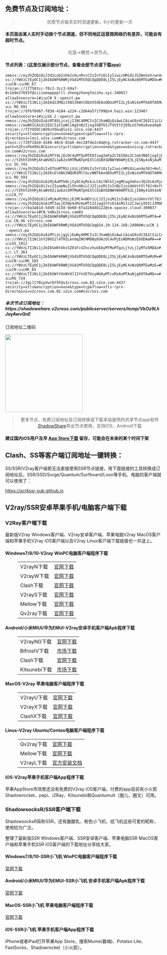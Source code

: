 
<h2>免费节点及订阅地址：</h2>
<blockquote>
<p style="text-align: center;">优质节点每天实时测速更新，6小时更新一次</p>
</blockquote>
<h4>本页面由某人实时手动挨个节点测速，但不同地区运营商网络仍有差异，可能会有超时节点。</h4>
<blockquote>
<p style="text-align: center;">吃饭->睡觉->测节点。</p>
</blockquote>
<h4>节点列表：(这里仅展示部分节点，查看全部节点请下载app)</h4>

```vmess://eyJ2IjogIjIiLCAicHMiOiAidjJjcm9zcy5jb20gLSBcdTUyYTBcdTYyZmZcdTU5MjcgIDMyIiwgImFkZCI6ICIxOTIuMTg2LjEyOS42NiIsICJwb3J0IjogIjQ0MyIsICJ0eXBlIjogIm5vbmUiLCAiaWQiOiAiYWJhNTBkZDQtNTQ4NC0zYjA1LWIxNGEtNDY2MWNhZjg2MmQ1IiwgImFpZCI6ICI0IiwgIm5ldCI6ICJ3cyIsICJwYXRoIjogIi93cyIsICJob3N0IjogInVzYS1idWZmYWxvLmx2dWZ0LmNvbSIsICJ0bHMiOiAidGxzIn0=
vmess://eyJhZGQiOiJ3d3cub2xhb2xhLnRvcCIsInYiOiIyIiwicHMiOiJSZWxheV/wn4e38J+HulJVLfCfh7fwn4e6UlVfNTkiLCJwb3J0Ijo4MDkwLCJpZCI6Ijc2MjE4NTIzLTVlYWUtNDlhZS1hNTNhLTJmMDQzZDU0NjBiOSIsImFpZCI6IjY0IiwibmV0IjoidGNwIiwidHlwZSI6IiIsImhvc3QiOiIiLCJwYXRoIjoiLyIsInRscyI6InRscyJ9
ss://YWVzLTEyOC1jZmI6UWF6RWRjVGdiMTU5QCQqQDE0LjI5LjEyNC4xNzQ6MTEwMDU=#Relay_🇨🇳CN-🇭🇰HK_67
trojan://177501cc-f0c2-3cc3-b9a7-8c1e8e27655f@iiiieeepppplll.zhengzhongfeizhu.xyz:34001?allowInsecure=1#🇨🇳CN 9｜openit.pw
ss://YWVzLTI1Ni1jZmI6d2ZMQzJ5N3J6WnlDbXV5dEAxODUuMTI2LjExNi4xMTk6OTA5Mw==#🇷🇴 RO_591
trojan://dfbf0d67-f03d-4184-a224-c2d64a571f99@s4.hazz.win:12340?allowInsecure=1#🇸🇬SG 2｜openit.pw
vmess://eyJhZGQiOiAiMTA5LjcxLjI1NC40MCIsICJhaWQiOiAwLCAiaG9zdCI6ICIiLCAiaWQiOiAiODE0YmRhMjMtYWU0MC00MzA4LWI1MzctOThlMGFkOGJmZWJmIiwgIm5ldCI6ICJ0Y3AiLCAicGF0aCI6ICIiLCAicG9ydCI6IDQ5NjMxLCAicHMiOiAidjJjcm9zcy5jb20gLSBcdTgyZjFcdTU2ZmQgIDM3IiwgInRscyI6ICIiLCAidHlwZSI6ICJhdXRvIiwgInNlY3VyaXR5IjogImF1dG8iLCAic2tpcC1jZXJ0LXZlcmlmeSI6IHRydWUsICJzbmkiOiAiIn0=
vmess://ew0KICAidiI6ICIyIiwNCiAgInBzIjogIkBTU1JTVUItVjE0LeS7mOi0ueaOqOiNkDp2MmNyb3NzLmNvbSIsDQogICJhZGQiOiAiNDMuMTU0LjE5MC4xNTQiLA0KICAicG9ydCI6ICIyMzcwMiIsDQogICJpZCI6ICJhNGQxYTY3MC1iNzI3LTRmMmUtZjM5Mi05Nzk0MjE1ZTU0YWMiLA0KICAiYWlkIjogIjAiLA0KICAic2N5IjogImF1dG8iLA0KICAibmV0IjogInRjcCIsDQogICJ0eXBlIjogIm5vbmUiLA0KICAiaG9zdCI6ICI0My4xNTQuMTkwLjE1NCIsDQogICJwYXRoIjogIi8iLA0KICAidGxzIjogIiIsDQogICJzbmkiOiAiIiwNCiAgImFscG4iOiAiIg0KfQ==
trojan://fIYU5DCiWZ6uYOou@los1.v2ce.com:443?security=xtls&encryption=none&type=tcp&flow=xtls-rprx-direct&sni=los1.v2ce.com#v2cross.com
vless://72972da9-d188-40c6-83a6-4ec28fde2c0a@cg.rutracker-cn.com:443?path=%2FxxPb49hL0C&security=tls&encryption=none&type=ws&sni=cg.rutracker-cn.com#v2cross.com
vmess://eyJhZGQiOiAiMTY4LjEzOC4yMTQuMTE0IiwgImFpZCI6IDAsICJob3N0IjogIjE2OC4xMzguMjE0LjExNCIsICJpZCI6ICJlMzUxNTlkNy1lOGZiLTQ3OWMtYjQ5MC1lOGU5YTkyNGUwYzYiLCAibmV0IjogIndzIiwgInBhdGgiOiAiL2E5UzI0REM4VVMiLCAicG9ydCI6IDQ0MywgInBzIjogInYyY3Jvc3MuY29tIC0gXHU2NWU1XHU2NzJjXHU0ZTFjXHU0ZWFjT3JhY2xlXHU2NTcwXHU2MzZlXHU0ZTJkXHU1ZmMzIDI2IiwgInRscyI6ICJ0bHMiLCAidHlwZSI6ICJhdXRvIiwgInNlY3VyaXR5IjogImF1dG8iLCAic2tpcC1jZXJ0LXZlcmlmeSI6IHRydWUsICJzbmkiOiAiIn0=
ss://Y2hhY2hhMjAtaWV0Zi1wb2x5MTMwNTpHIXlCd1BXSDNWYW9AMjE3LjE5Ny4xNjAuMTE3OjgxMQ==#🇸🇬 SG_741
vmess://eyJhZGQiOiIxOTUuMTMzLjUzLjE5MiIsInYiOiIyIiwicHMiOiLwn4e38J+HulJVXzczOSIsInBvcnQiOjE0MzY5LCJpZCI6IjIzMzFhZmZhLTExOTQtNDVhZS05NDU3LTM3NDYxMjBjNDc1MSIsImFpZCI6IjAiLCJuZXQiOiJ3cyIsInR5cGUiOiIiLCJob3N0IjoiMTk1LjEzMy41My4xOTIiLCJwYXRoIjoiLyIsInRscyI6IiJ9
ss://YWVzLTI1Ni1jZmI6cDl6NUJWQURIMllGczNNTkAxODUuMTI2LjExNi4xMTk6OTA0MA==#🇷🇴 RO_593
vmess://eyJhZGQiOiAiMjAuMTk0LjIyOC4yMzkiLCAiYWlkIjogMCwgImhvc3QiOiAiMjAuMTk0LjIyOC4yMzkiLCAiaWQiOiAiYjllZTExM2YtYjI5OS00ZDYyLWU4OWQtZDZhOTQzZmVlOGY4IiwgIm5ldCI6ICJ3cyIsICJwYXRoIjogIi8yMzU2NCIsICJwb3J0IjogNDQ0NDQsICJwcyI6ICJ2MmNyb3NzLmNvbSAtIFx1N2Y4ZVx1NTZmZE1pY3Jvc29mdFx1NjU3MFx1NjM2ZVx1NGUyZFx1NWZjMyA1IiwgInRscyI6ICIiLCAidHlwZSI6ICJhdXRvIiwgInNlY3VyaXR5IjogImF1dG8iLCAic2tpcC1jZXJ0LXZlcmlmeSI6IHRydWUsICJzbmkiOiAiIn0=
vmess://eyJhZGQiOiJsc2IuamNuZi5hcHAiLCJ2IjoiMiIsInBzIjoiUmVsYXlf8J+HsfCfh7pMVS3wn4ex8J+HukxVXzUwIiwicG9ydCI6NDQzLCJpZCI6ImM3NTNlOGE4LWUxODAtNGU3Ni1hNDg2LWM5MTcyNzNkNzE4YiIsImFpZCI6IjAiLCJuZXQiOiJ3cyIsInR5cGUiOiIiLCJob3N0IjoibHNiLmpjbmYuYXBwIiwicGF0aCI6Ii96Y2pkIiwidGxzIjoidGxzIn0=
ss://Y2hhY2hhMjAtaWV0Zi1wb2x5MTMwNTpHIXlCd1BXSDNWYW9AMTk2LjI0Ny41OS4xNTQ6ODAz#🇨🇦CA_77
vmess://eyJhZGQiOiIxMjAuMjMzLjE1MC4xNDYiLCJ2IjoiMiIsInBzIjoiUmVsYXlf8J+HqPCfh7NDTi3wn4e68J+HuFVTXzE1MCIsInBvcnQiOjY1MDk1LCJpZCI6IjAyNTNiNTc0LTgwMjAtMzE4Ni1hNjQ3LTAyNjcyOTVhYzliYiIsImFpZCI6IjAiLCJuZXQiOiJ3cyIsInR5cGUiOiIiLCJob3N0IjoiIiwicGF0aCI6Ii9yb2NrZXQiLCJ0bHMiOiIifQ==
vmess://eyJhZGQiOiAiMTIwLjE5Ny4xMzAuMTI2IiwgInYiOiAiMiIsICJwcyI6ICJ2MmNyb3NzLmNvbSAtIFx1NWU3Zlx1NGUxY1x1NzcwMVx1NGUxY1x1ODM5ZVx1NWUwMlx1NzlmYlx1NTJhOCAyMCIsICJwb3J0IjogMTMxMDIsICJpZCI6ICIyMWRjYmVjOC1lZWU4LTNkMjAtODJiNi1mOGMxNmZlNmRjOGQiLCAiYWlkIjogIjAiLCAibmV0IjogInRjcCIsICJ0eXBlIjogIiIsICJob3N0IjogIiIsICJwYXRoIjogIi8iLCAidGxzIjogIiJ9
trojan://c9a3a61d-5d49-4158-9e60-6fa32684b122@cm.spacez.cloud:30003?allowInsecure=1#CN_%40v2cross.com01
ss://YWVzLTEyOC1jZmI6UWF6RWRjVGdiMTU5QCQqQDE0LjI5LjEyNC4xNzQ6MTEwMTA=#🇨🇳 CN_46 v2cross.com
ss://YWVzLTEyOC1jZmI6UWF6RWRjVGdiMTU5QCQq@14.29.124.168:24000#🇨🇳CN 1｜openit.pw
vmess://eyJhZGQiOiAiMTczLjgyLjEwNy40MCIsICJhaWQiOiAwLCAiaG9zdCI6ICIiLCAiaWQiOiAiMjZiODNhNDItMjEzOC00NTJhLWRkMmItNDJkNDA4NDliYzVlIiwgIm5ldCI6ICJ0Y3AiLCAicGF0aCI6ICIiLCAicG9ydCI6IDI1MTMxLCAicHMiOiAidjJjcm9zcy5jb20gLSBcdTdmOGVcdTU2ZmRcdTUyYTBcdTUyMjlcdTc5OGZcdTVjM2NcdTRlOWFcdTVkZGVcdTZkMWJcdTY3NDlcdTc3ZjZNVUxUQUNPTVx1NjU3MFx1NjM2ZVx1NGUyZFx1NWZjMyA4IiwgInRscyI6ICIiLCAidHlwZSI6ICJhdXRvIiwgInNlY3VyaXR5IjogImF1dG8iLCAic2tpcC1jZXJ0LXZlcmlmeSI6IHRydWUsICJzbmkiOiAiIn0=
ss://YWVzLTI1Ni1nY206S2l4THZLendqZWtHMDBybUAzOC4xMjEuNDMuNzE6ODAwMA==#🇺🇸US_1012
ss://YWVzLTI1Ni1jZmI6SmRtUks5Z01FcUZnczhuUEAyMTMuMTgzLjYzLjIyMTo5MDAz#🇱🇹 LT_363
ss://YWVzLTEyOC1jZmI6UWF6RWRjVGdiMTU5QCQqQDE0LjI5LjEyNC4xNzQ6MTEwMzM=#Relay_🇨🇳CN-🇭🇰HK_103
ss://YWVzLTEyOC1jZmI6UWF6RWRjVGdiMTU5QCQqQDE0LjI5LjEyNC4xNzQ6MTEwMzE=#Relay_🇨🇳CN-🇭🇰HK_85
ss://YWVzLTI1Ni1jZmI6VWtYUnNYdlI2YnVETUcyWUAyMTcuMzAuMTAuNjg6OTAwMQ==#🇷🇺RU_724
trojan://3gLlCYBipVwr6Y5F@v2cross.com.02.v2ce.com:443?security=xtls&encryption=none&type=tcp&flow=xtls-rprx-direct&sni=v2cross.com.02.v2ce.com#v2cross.com
```
<h5>本次节点订阅地址：https://shadowshare.v2cross.com/publicserver/servers/temp/VkOz9LhJayAwvQnE</h5>
<p>订阅地址二维码</p>
<img src='http://shadowshare.v2cross.com/qrcode.png' width=250 height=250>
<blockquote style='text-align: center;'>更多节点、免费订阅地址及订阅转换请下载本站提供的共享节点app软件<a href='https://shadowshare.v2cross.com'>ShadowShare</a>导出节点使用，支持iOS、Android下载</blockquote>
<h4>建议国内iOS用户及早 <a href='https://apps.apple.com/cn/app/shadowshare/id1612647259'>App Store下载</a> 留存，可能会在未来的某个时间下架</h4>

<div class="nv-content-wrap entry-content">
<h2>Clash、SS等客户端订阅地址一键转换：</h2>
<p>SS/SSR/V2ray客户端若无法直接使用SSR节点链接，用下面链接的工具转换成订阅地址后，SSR/SSD/Surge/Quantum/Surfboard/Loon等手机、电脑的客户端就可以使用了：</p>
<p><a href="https://acl4ssr-sub.github.io" target="_blank" rel="noreferrer noopener nofollow">https://acl4ssr-sub.github.io</a></p>
<h2>V2ray/SSR安卓苹果手机/电脑客户端下载</h2>
<h3>V2Ray客户端下载</h3>
<p>最新版V2ray Windows客户端、V2ray安卓客户端、苹果电脑V2ray MacOS客户端和苹果手机V2ray iOS客户端以及V2ray Linux客户端下载链接也一并送上。</p>
<h4>Windows7/8/10-<strong>V2ray WinPC电脑客户端</strong>程序下载</h4>
<figure class="wp-block-table alignwide is-style-stripes"><table><tbody><tr><td>V2rayN下载</td><td><a href="https://github.com/2dust/v2rayN/releases" target="_blank" rel="noreferrer noopener">官网下载</a></td></tr><tr><td>V2rayW下载</td><td><a href="https://github.com/Cenmrev/V2RayW/releases" target="_blank" rel="noreferrer noopener">官网下载</a></td></tr><tr><td>Clash下载</td><td><a href="https://github.com/Fndroid/clash_for_windows_pkg/releases" target="_blank" rel="noreferrer noopener">官网下载</a></td></tr><tr><td>V2rayS下载</td><td><a href="https://github.com/Shinlor/V2RayS/releases" target="_blank" rel="noreferrer noopener">官网下载</a></td></tr><tr><td>Mellow下载</td><td><a href="https://github.com/mellow-io/mellow/releases" target="_blank" rel="noreferrer noopener">官网下载</a></td></tr><tr><td>Qv2ray下载</td><td><a href="https://github.com/Qv2ray/Qv2ray" target="_blank" rel="noreferrer noopener">官网下载</a></td></tr></tbody></table></figure>
<h4><strong>Android/小米MIUI/华为EMUI-V2ray安卓手机客户端</strong>Apk程序下载</h4>
<figure class="wp-block-table alignwide is-style-stripes"><table><tbody><tr><td>V2rayNG下载</td><td><a href="https://github.com/2dust/v2rayNG/releases" target="_blank" rel="noreferrer noopener">官网下载</a></td></tr><tr><td>BifrostV下载</td><td><a rel="noreferrer noopener" href="https://www.appsapk.com/downloading/latest/com.github.dawndiy.bifrostv-0.6.8.apk" target="_blank">市场下载</a></td></tr><tr><td>Clash下载</td><td><a href="https://github.com/Kr328/ClashForAndroid/releases" target="_blank" rel="noreferrer noopener">官网下载</a></td></tr><tr><td>Kitsunebi下载</td><td><a rel="noreferrer noopener" href="https://apkpure.com/kitsunebi/fun.kitsunebi.kitsunebi4android" target="_blank">市场下载</a></td></tr></tbody></table></figure>
<h4><strong>MacOS-V2ray <strong>苹果电脑</strong>客户端</strong>程序下载</h4>
<figure class="wp-block-table alignwide is-style-stripes"><table><tbody><tr><td>V2rayU下载</td><td><a href="https://github.com/yanue/V2rayU/releases" target="_blank" rel="noreferrer noopener">官网下载</a></td></tr><tr><td>V2rayX下载</td><td><a href="https://github.com/Cenmrev/V2RayX/releases" target="_blank" rel="noreferrer noopener">官网下载</a></td></tr><tr><td>ClashX下载</td><td><a href="https://github.com/yichengchen/clashX/releases" target="_blank" rel="noreferrer noopener">官网下载</a></td></tr></tbody></table></figure>
<h4><strong>Linux</strong>–<strong>V2ray Ubuntu/Centos电脑客户端</strong>程序下载</h4>
<figure class="wp-block-table alignwide is-style-stripes"><table><tbody><tr><td>Qv2ray下载</td><td><a href="https://github.com/Qv2ray/Qv2ray" target="_blank" rel="noreferrer noopener">官网下载</a></td></tr><tr><td>Mellow下载</td><td><a href="https://github.com/mellow-io/mellow/releases" target="_blank" rel="noreferrer noopener">官网下载</a></td></tr><tr><td>V2rayL下载</td><td><a rel="noreferrer noopener" href="https://github.com/jiangxufeng/v2rayL" target="_blank">官方安装文档</a></td></tr></tbody></table></figure>
<h4>iOS-<strong>V2ray苹果<strong>手机客户端</strong>App程序</strong>下载</h4>
<p>苹果AppStore市场里还没有免费的V2ray iOS客户端，付费的app目前有小火箭Shadowrocket、pepi、i2Ray、Kitsunebi和Quantumult（圈儿，圈叉）可用。</p>
<h3>ShadowsocksR/SSR客户端下载</h3>
<p>ShadowsocksR简称SSR，还有酸酸乳、粉色小飞机、纸飞机这些可爱的昵称，使用较为广泛。</p>
<p>整理了最新版SSR Windows客户端、SSR安卓客户端、苹果电脑SSR MacOS客户端和苹果手机SSR iOS客户端的下载地址分享给大家。</p>
<h4><strong>Windows7/8/10-<strong>SSR小飞机 WinPC电脑客户端</strong>程序下载</strong></h4>
<p><a rel="noreferrer noopener" href="https://github.com/shadowsocksrr/shadowsocksr-csharp/releases" target="_blank">官网下载</a></p>
<h4><strong><strong>Android/小米MIUI/华为EMUI-SSR小飞机 安卓手机客户端</strong>Apk程序下载</strong></h4>
<p><a rel="noreferrer noopener" href="https://github.com/shadowsocksrr/shadowsocksr-android/releases" target="_blank">官网下载</a></p>
<h4><strong><strong>MacOS-SSR小飞机 苹果电脑客户端</strong>程序下载</strong></h4>
<p><a href="https://github.com/qinyuhang/ShadowsocksX-NG-R/releases" target="_blank" rel="noreferrer noopener">官网下载</a></p>
<h4><strong>iOS-<strong>SSR小飞机 苹果手机客户端App程序</strong></strong>下载</h4>
<p>iPhone或者iPad打开苹果App Store，搜索Mume(暮梅)、Potatso Lite、FastSocks、Shadowrocket（小火箭）。</p>
